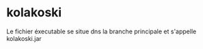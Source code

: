 kolakoski
=========

Le fichier éxecutable se situe dns la branche principale et s'appelle kolakoski.jar
